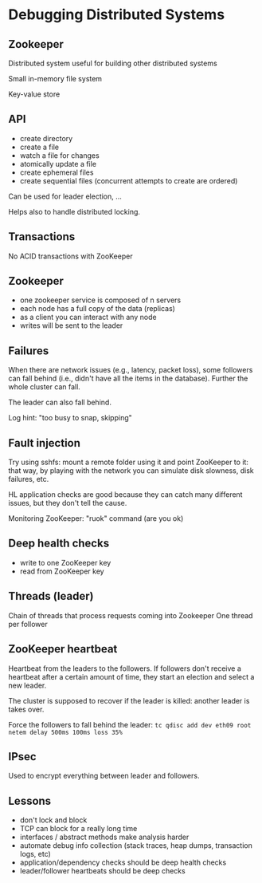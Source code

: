 # Debugging Distributed Systems

## Zookeeper
Distributed system useful for building other distributed systems

Small in-memory file system

Key-value store

## API
* create directory
* create a file
* watch a file for changes
* atomically update a file
* create ephemeral files
* create sequential files (concurrent attempts to create are ordered)

Can be used for leader election, ...

Helps also to handle distributed locking.

## Transactions
No ACID transactions with ZooKeeper

## Zookeeper
* one zookeeper service is composed of n servers
* each node has a full copy of the data (replicas)
* as a client you can interact with any node
* writes will be sent to the leader

## Failures
When there are network issues (e.g., latency, packet loss), some followers can fall behind (i.e., didn't have all the items in the database).
Further the whole cluster can fall.

The leader can also fall behind.

Log hint: "too busy to snap, skipping"

## Fault injection
Try using sshfs: mount a remote folder using it and point ZooKeeper to it: that way, by playing with the network you can simulate disk slowness, disk failures, etc.

HL application checks are good because they can catch many different issues, but they don't tell the cause.

Monitoring ZooKeeper: "ruok" command (are you ok)

## Deep health checks
* write to one ZooKeeper key
* read from ZooKeeper key

## Threads (leader)
Chain of threads that process requests coming into Zookeeper
One thread per follower

## ZooKeeper heartbeat
Heartbeat from the leaders to the followers. If followers don't receive a heartbeat after a certain amount of time, they start an election and select a new leader.

The cluster is supposed to recover if the leader is killed: another leader is takes over.

Force the followers to fall behind the leader: `tc qdisc add dev eth09 root netem delay 500ms 100ms loss 35%`

## IPsec
Used to encrypt everything between leader and followers.

## Lessons
* don't lock and block
* TCP can block for a really long time
* interfaces / abstract methods make analysis harder
* automate debug info collection (stack traces, heap dumps, transaction logs, etc)
* application/dependency checks should be deep health checks
* leader/follower heartbeats should be deep checks